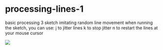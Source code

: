 # processing-lines-1
basic processing 3 sketch imitating random line movement
when running the sketch, you can use: 
j to jitter lines
k to stop jitter
n to restart the lines at your mouse cursor

![](example.gif)
